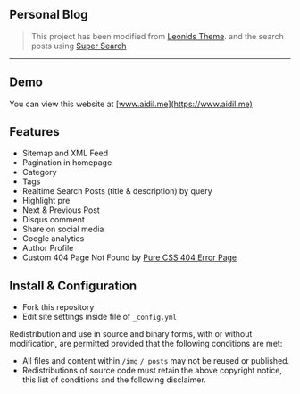 ## Personal Blog
> This project has been modified from [Leonids Theme](https://renyuanz.github.io/leonids/). and the search posts using [Super Search](https://github.com/chinchang/super-search)

---

## Demo
You can view this website at [www.aidil.me](https://www.aidil.me)

## Features
* Sitemap and XML Feed
* Pagination in homepage
* Category
* Tags
* Realtime Search Posts (title & description) by query
* Highlight pre
* Next & Previous Post
* Disqus comment
* Share on social media
* Google analytics
* Author Profile
* Custom 404 Page Not Found by [Pure CSS 404 Error Page](https://codepen.io/sqfreakz/pen/GJRJOY)

## Install & Configuration
* Fork this repository
* Edit site settings inside file of `_config.yml` 

Redistribution and use in source and binary forms, with or without modification, are permitted provided that the following conditions are met:
* All files and content within `/img` `/_posts` may not be reused or published.
* Redistributions of source code must retain the above copyright notice, this list of conditions and the following disclaimer.

